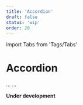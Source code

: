```yaml
---
title: 'Accordion'
draft: false
status: 'wip'
order: 20
---
```


import Tabs from 'Tags/Tabs'

# Accordion

<Tabs>
  <Tabs.Content title="Info" selected>
    ...
  </Tabs.Content>
  <Tabs.Content title="Details" disabled>
  ...
  </Tabs.Content>
</Tabs>

**Under development**
